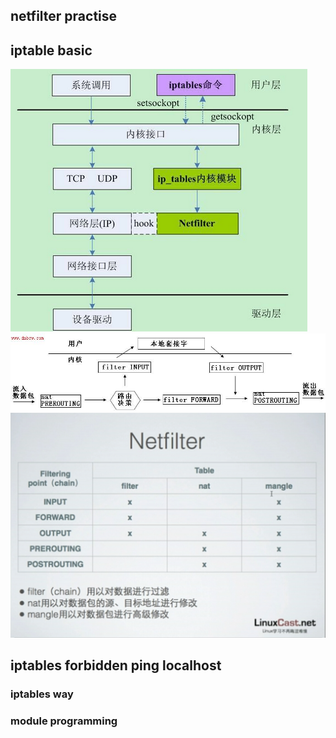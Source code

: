 ## netfilter practise ##   



## iptable basic


![](https://github.com/latermonk/Kernel_in_Practise/raw/master/66_netfilter/img/00_waht_is_netfilter.png)
![](https://github.com/latermonk/Kernel_in_Practise/raw/master/66_netfilter/img/01_point.jpg)
![](https://github.com/latermonk/Kernel_in_Practise/raw/master/66_netfilter/img/02_point_and_tables.jpg)

## iptables forbidden ping localhost

### iptables way 



### module programming
